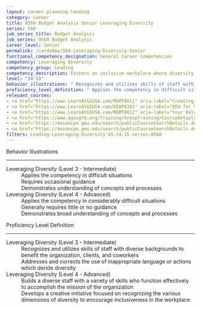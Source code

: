 ```yaml
---
layout: career-planning-landing
category: career
title: 0560 Budget Analysis Senior Leveraging Diversity
series: 560
job_series_title: Budget Analysis
job_series: 0560 Budget Analysis
career_level: Senior
permalink: /cardsNew/560-Leveraging-Diversity-Senior
functional_competency_designation: General Career Competencies
competency: Leveraging Diversity
competency_group: Leading
competency_description: Fosters an inclusive workplace where diversity and individual differences are valued and leveraged to achieve the vision and mission of the organization.
level: "14-15"
behavior_illustrations: " Recognizes and utilizes skills of staff with diverse backgrounds to benefit the organization, clients, and coworkers  Addresses and corrects the use of inappropriate language or actions which deride diversity ?  Builds a diverse staff with a variety of skills who function effectively to accomplish the mission of the organization  Develops a creative initiative focused on recognizing the various dimensions of diversity to encourage inclusiveness in the workplace"
proficiency_level_definition: " Applies the competency in difficult situations  Requires occasional guidance  Demonstrates understanding of concepts and processes ?  Applies the competency in considerably difficult situations  Generally requires little or no guidance  Demonstrates broad understanding of concepts and processes"
relevant_courses: 
- <a href="https://www.LearnAtGSUSA.com/MGMT8011" aria-label="Creating A Culture of Diversity, Equity, Inclusion and Accessibility in Government (MGMT8011) - https://www.LearnAtGSUSA.com/MGMT8011">Creating A Culture of Diversity, Equity, Inclusion and Accessibility in Government (MGMT8011)</a>, Graduate School USA (GSUSA)
- <a href="https://www.LearnAtGSUSA.com/EEOP8101" aria-label="EEO for Supervisors and Managers (EEOP8101) - https://www.LearnAtGSUSA.com/EEOP8101">EEO for Supervisors and Managers (EEOP8101)</a>, Graduate School USA (GSUSA)
- <a href="https://www.LearnAtGSUSA.com/MGMT8012" aria-label="Your Role in Creating a Culture of Diversity, Equity, Inclusion and Accessibility in Government (DEIA) (MGMT8012) - https://www.LearnAtGSUSA.com/MGMT8012">Your Role in Creating a Culture of Diversity, Equity, Inclusion and Accessibility in Government (DEIA) (MGMT8012)</a>, Graduate School USA (GSUSA)
- <a href="https://www.agacgfm.org/Training/GroupTraining/CourseDetails.aspx?ID=48" aria-label="Diversity in the Workplace -- Learning How to Work Together - https://www.agacgfm.org/Training/GroupTraining/CourseDetails.aspx?ID=48">Diversity in the Workplace -- Learning How to Work Together</a>, AGA
- <a href="https://masoncpe.gmu.edu/search/publicCourseSearchDetails.do?method=load&courseId=2409507" aria-label="PEBU 0412 Engaging and Succeeding in Negotiations for Women - https://masoncpe.gmu.edu/search/publicCourseSearchDetails.do?method=load&courseId=2409507">PEBU 0412 Engaging and Succeeding in Negotiations for Women</a>, George Mason University
- <a href="https://masoncpe.gmu.edu/search/publicCourseSearchDetails.do?method=load&courseId=2409056" aria-label="PEBU 0501 Chief Diversity, Equity, and Inclusion Officer Certificate - https://masoncpe.gmu.edu/search/publicCourseSearchDetails.do?method=load&courseId=2409056">PEBU 0501 Chief Diversity, Equity, and Inclusion Officer Certificate</a>, George Mason University
filters: Leading-Leveraging-Diversity GS-14-15 series-0560
---
```


<div class="desktop:grid-col-6 margin-y-3">
  <div class="border-top-2 bg-white padding-3 shadow-5 height-full members-hover border-1px button-border border-top-blue radius-lg">
    <p class="text-bold label-color font-size-21">Behavior Illustrations</p>
    <hr class="hr-green"/>
    <dl class="text-base card-content-color"><dt>Leveraging Diversity (Level 3 - Intermediate)</dt><dd>Applies the competency in difficult situations </dd><dd>Requires occasional guidance </dd><dd>Demonstrates understanding of concepts and processes</dd><dt>Leveraging Diversity (Level 4 - Advanced)</dt><dd>Applies the competency in considerably difficult situations </dd><dd>Generally requires little or no guidance </dd><dd>Demonstrates broad understanding of concepts and processes</dd></dl>
  </div>
</div>
<div class="desktop:grid-col-6 margin-y-3">
  <div class="border-top-2 bg-white padding-3 shadow-5 height-full members-hover border-1px button-border border-top-blue radius-lg">
    <p class="text-bold label-color font-size-21">Proficiency Level Definition</p>
     <hr class="hr-green"/>
    <dl class="text-base card-content-color"><dt>Leveraging Diversity (Level 3 - Intermediate)</dt><dd>Recognizes and utilizes skills of staff with diverse backgrounds to benefit the organization, clients, and coworkers </dd><dd>Addresses and corrects the use of inappropriate language or actions which deride diversity</dd><dt>Leveraging Diversity (Level 4 - Advanced)</dt><dd>Builds a diverse staff with a variety of skills who function effectively to accomplish the mission of the organization </dd><dd>Develops a creative initiative focused on recognizing the various dimensions of diversity to encourage inclusiveness in the workplace</dd></dl>
  </div>
</div>
